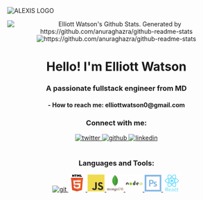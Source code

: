 ![ALEXIS LOGO](https://user-images.githubusercontent.com/61177210/113246259-a8c9c300-9286-11eb-8729-3e6668123c86.PNG)

<div align="center">
<img align='center' src='https://github-readme-stats.vercel.app/api?username=8bearings&show_icons=true&theme=dark&hide_border=true' alt="Elliott Watson's Github Stats. Generated by https://github.com/anuraghazra/github-readme-stats"/>
  </div>  
  
  <div align="center">
<img src='https://github-readme-stats.vercel.app/api/top-langs/?username=8bearings&layout=compact&theme=dark&hide_border=true' alt='https://github.com/anuraghazra/github-readme-stats'/>
  </div>  
  
<h1 align="center">Hello! I'm Elliott Watson </h1>
<h3 align="center">A passionate fullstack engineer from MD</h3>

<h4 align="center"> -  How to reach me: elliottwatson0@gmail.com </h4>

<h3 align="center">Connect with me:</h3>
<p align="left">
  
  <div align="center">
<a href="https://twitter.com/elliottcodes" target="_blank">
<img src=https://img.shields.io/badge/twitter-%2300acee.svg?&style=for-the-badge&logo=twitter&logoColor=white alt=twitter />
</a>
<a href="https://github.com/8bearings" target="_blank">
<img src=https://img.shields.io/badge/github-%2324292e.svg?&style=for-the-badge&logo=github&logoColor=white alt=github />
</a>
<a href="https://linkedin.com/in/elliott-watson-dev" target="_blank">
<img src=https://img.shields.io/badge/linkedin-%231E77B5.svg?&style=for-the-badge&logo=linkedin&logoColor=white alt=linkedin  />
</a>  
</div>  
<br/>



<h3 align="center">Languages and Tools:</h3>
<div align="center"> 
 <a href="https://git-scm.com/" target="_blank"> <img src="https://www.vectorlogo.zone/logos/git-scm/git-scm-icon.svg" alt="git" width="40" height="40"/> </a> <a href="https://www.w3.org/html/" target="_blank"> <img src="https://raw.githubusercontent.com/devicons/devicon/master/icons/html5/html5-original-wordmark.svg" alt="html5" width="40" height="40"/> </a> <a href="https://developer.mozilla.org/en-US/docs/Web/JavaScript" target="_blank"> <img src="https://raw.githubusercontent.com/devicons/devicon/master/icons/javascript/javascript-original.svg" alt="javascript" width="40" height="40"/> </a> <a href="https://www.mongodb.com/" target="_blank"> <img src="https://raw.githubusercontent.com/devicons/devicon/master/icons/mongodb/mongodb-original-wordmark.svg" alt="mongodb" width="40" height="40"/> </a> <a href="https://nodejs.org" target="_blank"> <img src="https://raw.githubusercontent.com/devicons/devicon/master/icons/nodejs/nodejs-original-wordmark.svg" alt="nodejs" width="40" height="40"/> </a> <a href="https://www.photoshop.com/en" target="_blank"> <img src="https://raw.githubusercontent.com/devicons/devicon/master/icons/photoshop/photoshop-line.svg" alt="photoshop" width="39" height="39"/> </a> <a href="https://reactjs.org/" target="_blank"> <img src="https://raw.githubusercontent.com/devicons/devicon/master/icons/react/react-original-wordmark.svg" alt="react" width="40" height="40"/> </a> 
</div>
